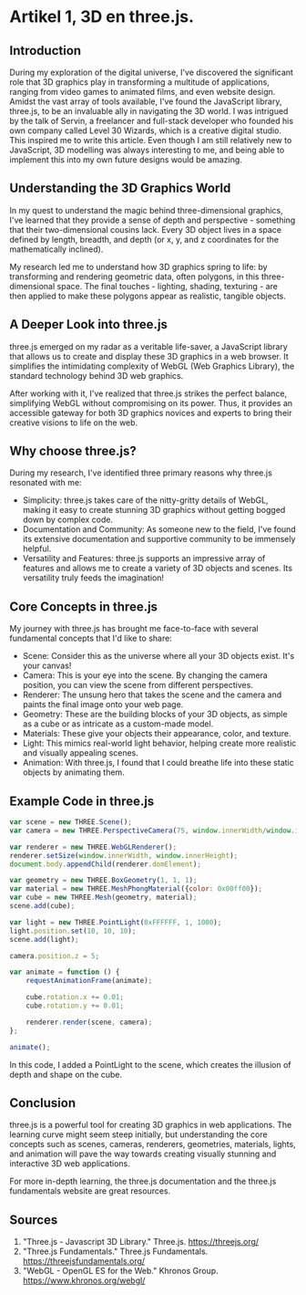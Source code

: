 # Artikel 1, 3D en three.js. 

## Introduction
During my exploration of the digital universe, I've discovered the significant role that 3D graphics play in transforming a multitude of applications, ranging from video games to animated films, and even website design. Amidst the vast array of tools available, I've found the JavaScript library, three.js, to be an invaluable ally in navigating the 3D world. I was intrigued by the talk of Servin, a freelancer and full-stack developer who founded his own company called Level 30 Wizards, which is a creative digital studio. This inspired me to write this article. Even though I am still relatively new to JavaScript, 3D modelling was always interesting to me, and being able to implement this into my own future designs would be amazing.

## Understanding the 3D Graphics World
In my quest to understand the magic behind three-dimensional graphics, I've learned that they provide a sense of depth and perspective - something that their two-dimensional cousins lack. Every 3D object lives in a space defined by length, breadth, and depth (or x, y, and z coordinates for the mathematically inclined).

My research led me to understand how 3D graphics spring to life: by transforming and rendering geometric data, often polygons, in this three-dimensional space. The final touches - lighting, shading, texturing - are then applied to make these polygons appear as realistic, tangible objects.

## A Deeper Look into three.js
three.js emerged on my radar as a veritable life-saver, a JavaScript library that allows us to create and display these 3D graphics in a web browser. It simplifies the intimidating complexity of WebGL (Web Graphics Library), the standard technology behind 3D web graphics.

After working with it, I've realized that three.js strikes the perfect balance, simplifying WebGL without compromising on its power. Thus, it provides an accessible gateway for both 3D graphics novices and experts to bring their creative visions to life on the web.

## Why choose three.js?
During my research, I've identified three primary reasons why three.js resonated with me:

- Simplicity: three.js takes care of the nitty-gritty details of WebGL, making it easy to create stunning 3D graphics without getting bogged down by complex code.
- Documentation and Community: As someone new to the field, I've found its extensive documentation and supportive community to be immensely helpful.
- Versatility and Features: three.js supports an impressive array of features and allows me to create a variety of 3D objects and scenes. Its versatility truly feeds the imagination!

## Core Concepts in three.js
My journey with three.js has brought me face-to-face with several fundamental concepts that I'd like to share:

- Scene: Consider this as the universe where all your 3D objects exist. It's your canvas!
- Camera: This is your eye into the scene. By changing the camera position, you can view the scene from different perspectives.
- Renderer: The unsung hero that takes the scene and the camera and paints the final image onto your web page.
- Geometry: These are the building blocks of your 3D objects, as simple as a cube or as intricate as a custom-made model.
- Materials: These give your objects their appearance, color, and texture.
- Light: This mimics real-world light behavior, helping create more realistic and visually appealing scenes.
- Animation: With three.js, I found that I could breathe life into these static objects by animating them.

## Example Code in three.js
```js
var scene = new THREE.Scene();
var camera = new THREE.PerspectiveCamera(75, window.innerWidth/window.innerHeight, 0.1, 1000);

var renderer = new THREE.WebGLRenderer();
renderer.setSize(window.innerWidth, window.innerHeight);
document.body.appendChild(renderer.domElement);

var geometry = new THREE.BoxGeometry(1, 1, 1);
var material = new THREE.MeshPhongMaterial({color: 0x00ff00});
var cube = new THREE.Mesh(geometry, material);
scene.add(cube);

var light = new THREE.PointLight(0xFFFFFF, 1, 1000);
light.position.set(10, 10, 10);
scene.add(light);

camera.position.z = 5;

var animate = function () {
    requestAnimationFrame(animate);

    cube.rotation.x += 0.01;
    cube.rotation.y += 0.01;

    renderer.render(scene, camera);
};

animate();
```

In this code, I added a PointLight to the scene, which creates the illusion of depth and shape on the cube.

## Conclusion
three.js is a powerful tool for creating 3D graphics in web applications. The learning curve might seem steep initially, but understanding the core concepts such as scenes, cameras, renderers, geometries, materials, lights, and animation will pave the way towards creating visually stunning and interactive 3D web applications.

For more in-depth learning, the three.js documentation and the three.js fundamentals website are great resources.

## Sources
1. "Three.js - Javascript 3D Library." Three.js. https://threejs.org/
2. "Three.js Fundamentals." Three.js Fundamentals. https://threejsfundamentals.org/
3. "WebGL - OpenGL ES for the Web." Khronos Group. https://www.khronos.org/webgl/
